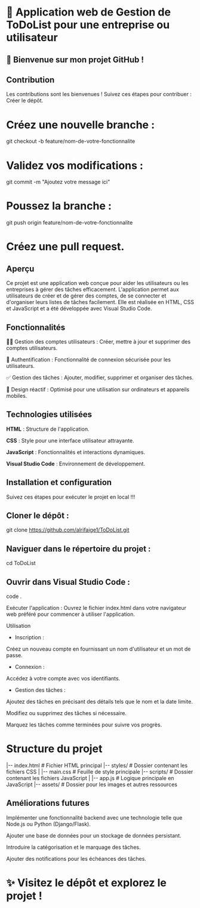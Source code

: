 # 🌟  Application web de Gestion de ToDoList pour une entreprise ou utilisateur

## 🚀 Bienvenue sur mon projet GitHub !

## Contribution
Les contributions sont les bienvenues ! Suivez ces étapes pour contribuer :
Créer le dépôt.

# Créez une nouvelle branche :
git checkout -b feature/nom-de-votre-fonctionnalite

# Validez vos modifications :
git commit -m "Ajoutez votre message ici"

# Poussez la branche :
git push origin feature/nom-de-votre-fonctionnalite

# Créez une pull request.

## Aperçu
Ce projet est une application web conçue pour aider les utilisateurs ou les entreprises à gérer des tâches efficacement. L'application permet aux utilisateurs de créer et de gérer des comptes, de se connecter et d'organiser leurs listes de tâches facilement. Elle est réalisée en HTML, CSS et JavaScript et a été développée avec Visual Studio Code.

## Fonctionnalités

🧑‍💻 Gestion des comptes utilisateurs : Créer, mettre à jour et supprimer des comptes utilisateurs.

🔐 Authentification : Fonctionnalité de connexion sécurisée pour les utilisateurs.

✅ Gestion des tâches : Ajouter, modifier, supprimer et organiser des tâches.

📱 Design réactif : Optimisé pour une utilisation sur ordinateurs et appareils mobiles.

## Technologies utilisées

**HTML** : Structure de l'application.

**CSS** : Style pour une interface utilisateur attrayante.

**JavaScript** : Fonctionnalités et interactions dynamiques.

**Visual Studio Code** : Environnement de développement.

## Installation et configuration

Suivez ces étapes pour exécuter le projet en local !!!

## Cloner le dépôt :

git clone https://github.com/alrifaige1/ToDoList.git

## Naviguer dans le répertoire du projet :

cd ToDoList

## Ouvrir dans Visual Studio Code :

code .

Exécuter l'application :
Ouvrez le fichier index.html dans votre navigateur web préféré pour commencer à utiliser l'application.

Utilisation

- Inscription :

Créez un nouveau compte en fournissant un nom d'utilisateur et un mot de passe.

- Connexion :

Accédez à votre compte avec vos identifiants.

- Gestion des tâches :

Ajoutez des tâches en précisant des détails tels que le nom et la date limite.

Modifiez ou supprimez des tâches si nécessaire.

Marquez les tâches comme terminées pour suivre vos progrès.

# Structure du projet

|-- index.html         # Fichier HTML principal
|-- styles/            # Dossier contenant les fichiers CSS
|   |-- main.css       # Feuille de style principale
|-- scripts/           # Dossier contenant les fichiers JavaScript
|   |-- app.js         # Logique principale en JavaScript
|-- assets/            # Dossier pour les images et autres ressources


## Améliorations futures

Implémenter une fonctionnalité backend avec une technologie telle que Node.js ou Python (Django/Flask).

Ajouter une base de données pour un stockage de données persistant.

Introduire la catégorisation et le marquage des tâches.

Ajouter des notifications pour les échéances des tâches.


# ✨ Visitez le dépôt et explorez le projet !

